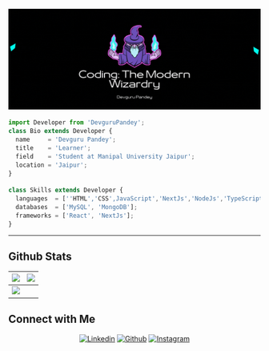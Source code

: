 <p align="center">
  <img src="photo.gif" />

</p>

```js
import Developer from 'DevguruPandey';
class Bio extends Developer {
  name     = 'Devguru Pandey';
  title    = 'Learner';
  field    = 'Student at Manipal University Jaipur';
  location = 'Jaipur';
}

class Skills extends Developer {
  languages  = [''HTML','CSS',JavaScript','NextJs','NodeJs','TypeScript'];
  databases  = ['MySQL', 'MongoDB'];
  frameworks = ['React', 'NextJs'];
}
```
----
## Github Stats

<img src="https://github-readme-stats.vercel.app/api?username=DevguruPandey&&show_icons=true&count_private=true&theme=github_dark">|<img src="https://github-readme-streak-stats.herokuapp.com/?user=DevguruPandey&theme=blueberry_duo"/>
|---|---|
<img src="https://github-readme-stats.vercel.app/api/top-langs/?username=DevguruPandey&layout=compact&theme=github_dark"/>|

## Connect with Me


<p align="center">
  <a href="https://in.linkedin.com/in/devguru-pandey-4589a8322" target="_blank"><img alt="Linkedin" title="Devguru Pandey Linkedin" src="https://img.shields.io/badge/LinkedIn-0077B5?style=for-the-badge&logo=linkedin&logoColor=white"></a>
  <a href="https://github.com/DevguruPandey"><img alt="Github" title="Devguru Pandey Github" src="https://img.shields.io/badge/GitHub-100000?style=for-the-badge&logo=github&logoColor=white"></a>
  <a href="https://www.instagram.com/devguru._/?igshid=MzRlODBiNWFlZA%3D%3D"><img alt="Instagram" title="Devguru Pandey Instagram" src="https://img.shields.io/badge/Instagram-E4405F?style=for-the-badge&logo=instagram&logoColor=white"></a>

 </p>




